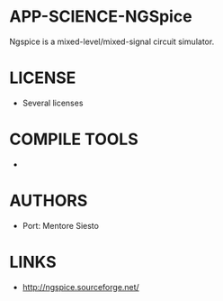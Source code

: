 APP-SCIENCE-NGSpice
===================

Ngspice is a mixed-level/mixed-signal circuit simulator.

LICENSE
===============
* Several licenses

COMPILE TOOLS
===============
* 

AUTHORS
===============
* Port: Mentore Siesto

LINKS
===============
* http://ngspice.sourceforge.net/
